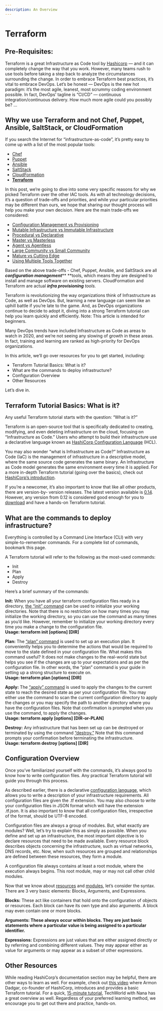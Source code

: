 ```yaml
---
description: An Overview
---
```


# Terraform

## Pre-Requisites: <a href="a587" id="a587"></a>

Terraform is a great Infrastructure as Code tool by [Hashicorp](https://www.terraform.io) — and it can completely change the way that you work. However, many teams rush to use tools before taking a step back to analyze the circumstances surrounding the change. In order to embrace Terraform best practices, it’s vital to embrace DevOps. Let’s be honest — DevOps is the new hot paradigm: it’s the most agile, leanest, most scrummy coding environment possible. In fact, DevOps’ tagline is “CI/CD” — continuous integration/continuous delivery. How much more agile could you possibly be? …

## Why we use Terraform and not Chef, Puppet, Ansible, SaltStack, or CloudFormation <a href="feaa" id="feaa"></a>

If you search the Internet for “infrastructure-as-code”, it’s pretty easy to come up with a list of the most popular tools:

* [Chef](https://www.chef.io)
* [Puppet](https://puppet.com)
* [Ansible](https://www.ansible.com)
* [SaltStack](https://saltstack.com)
* [CloudFormation](https://aws.amazon.com/cloudformation/)
* ****[**Terraform**](https://www.terraform.io)****

In this post, we’re going to dive into some very specific reasons for why we picked Terraform over the other IAC tools. As with all technology decisions, it’s a question of trade-offs and priorities, and while your particular priorities may be different than ours, we hope that sharing our thought process will help you make your own decision. Here are the main trade-offs we considered:

* [Configuration Management vs Provisioning](https://blog.gruntwork.io/why-we-use-terraform-and-not-chef-puppet-ansible-saltstack-or-cloudformation-7989dad2865c#3f44)
* [Mutable Infrastructure vs Immutable Infrastructure](https://blog.gruntwork.io/why-we-use-terraform-and-not-chef-puppet-ansible-saltstack-or-cloudformation-7989dad2865c#b264)
* [Procedural vs Declarative](https://blog.gruntwork.io/why-we-use-terraform-and-not-chef-puppet-ansible-saltstack-or-cloudformation-7989dad2865c#f26f)
* [Master vs Masterless](https://blog.gruntwork.io/why-we-use-terraform-and-not-chef-puppet-ansible-saltstack-or-cloudformation-7989dad2865c#c7ba)
* [Agent vs Agentless](https://blog.gruntwork.io/why-we-use-terraform-and-not-chef-puppet-ansible-saltstack-or-cloudformation-7989dad2865c#64a6)
* [Large Community vs Small Community](https://blog.gruntwork.io/why-we-use-terraform-and-not-chef-puppet-ansible-saltstack-or-cloudformation-7989dad2865c#5176)
* [Mature vs Cutting Edge](https://blog.gruntwork.io/why-we-use-terraform-and-not-chef-puppet-ansible-saltstack-or-cloudformation-7989dad2865c#d105)
* [Using Multiple Tools Together](https://blog.gruntwork.io/why-we-use-terraform-and-not-chef-puppet-ansible-saltstack-or-cloudformation-7989dad2865c#1641)

Based on the above trade-offs - Chef, Puppet, Ansible, and SaltStack are all _**configuration management**_** **tools, which means they are designed to install and manage software on existing servers. CloudFormation and Terraform are actual _**infra provisioning** tools._

Terraform is revolutionizing the way organizations think of Infrastructure as Code, as well as DevOps. But, learning a new language can seem like an uphill battle if you’re late to the game. And, as DevOps organizations continue to decide to adopt it, diving into a strong Terraform tutorial can help you learn quickly and efficiently. Note: This article is intended for beginners.

Many DevOps trends have included Infrastructure as Code as areas to watch in 2020, and we’re not seeing any slowing of growth in these areas. In fact, training and learning are ranked as high-priority for DevOps organizations. 

In this article, we’ll go over resources for you to get started, including:

* Terraform Tutorial Basics: What is it?
* What are the commands to deploy infrastructure?
* Configuration Overview
* Other Resources

Let’s dive in.

## Terraform Tutorial Basics: What is it? <a href="86ee" id="86ee"></a>

Any useful Terraform tutorial starts with the question: “What is it?” 

Terraform is an open-source tool that is specifically dedicated to creating, modifying, and even deleting infrastructure on the cloud, focusing on “Infrastructure as Code.” Users who attempt to build their infrastructure use a declarative language known as [HashiCorp Configuration Language](https://github.com/hashicorp/hcl) (HCL).

You may also wonder “what is Infrastructure as Code?” Infrastructure as Code (IaC) is the management of infrastructure in a descriptive model, where the same source code generates the same binary. An Infrastructure as Code model generates the same environment every time it is applied. For a more in-depth Terraform tutorial (going over the basics), check out [HashiCorp’s introduction](https://www.terraform.io/intro/index.html).

If you’re a newcomer, it’s also important to know that like all other products, there are version-by- version releases. The latest version available is [0.14](https://github.com/hashicorp/terraform/blob/v0.14/CHANGELOG.md). However, any version from 0.12 is considered good enough for you to [download](https://www.terraform.io/downloads.html.) and have a hands-on Terraform tutorial.

## What are the commands to deploy infrastructure? <a href="df99" id="df99"></a>

Everything is controlled by a Command Line Interface (CLI) with very simple-to-remember commands. For a complete list of commands, bookmark this page.

A Terraform tutorial will refer to the following as the most-used commands:

* Init
* Plan
* Apply
* Destroy

Here’s a brief summary of the commands:

**Init:** When you have all your terraform configuration files ready in a directory, [the “init” command](https://www.terraform.io/docs/commands/init.html) can be used to initialize your working directories. Note that there is no restriction on how many times you may initialize the working directory, so you can use the command as many times as you’d like. However, remember to initialize your working directory every time you make a change to the configuration file.\
**Usage: terraform init \[options] \[DIR]**

**Plan:** The [“plan” command](https://www.terraform.io/docs/commands/plan.html) is used to set up an execution plan. It conveniently helps you to determine the actions that would be required to move to the state defined in your configuration file. What makes this command useful? It does not make changes to the real-world state but helps you see if the changes are up to your expectations and as per the configuration file. In other words, the “plan” command is your guide in setting up a strong structure to execute on.\
**Usage: terraform plan \[options] \[DIR]**

**Apply:** The [“apply” command](https://www.terraform.io/docs/commands/apply.html) is used to apply the changes to the current state to reach the desired state as per your configuration file. You may either use the command to scan the current configuration directory to apply the changes or you may specify the path to another directory where you have the configuration files. Note that confirmation is prompted when you use the command, to apply the changes.\
**Usage: terraform apply \[options] \[DIR-or-PLAN]**

**Destroy:** Any infrastructure that has been set up can be destroyed or terminated by using the command [“destroy.”](https://www.terraform.io/docs/commands/destroy.html) Note that this command prompts your confirmation before terminating the infrastructure.\
**Usage: terraform destroy \[options] \[DIR]**

## Configuration Overview <a href="089d" id="089d"></a>

Once you’ve familiarized yourself with the commands, it’s always good to know how to write configuration files. Any practical Terraform tutorial will guide you through this process.

As described earlier, there is a declarative [configuration language](https://www.terraform.io/docs/configuration/index.html), which allows you to write a description of your infrastructure requirements. All configuration files are given the .tf extension. You may also choose to write your configuration files in JSON format which will have the extension .tf.json. It is also important to know that all configuration files, irrespective of the format, should be UTF-8 encoded.

Configuration files are always a group of modules. But, what exactly are modules? Well, let’s try to explain this as simply as possible. When you define and set up an infrastructure, the most important objective is to declare resources that need to be made available. Every resource block describes objects concerning the infrastructure, such as virtual networks, DNS records, etc. Now, when such resources are grouped and relationships are defined between these resources, they form a module.

A configuration file always contains at least a root module, where the execution always begins. This root module, may or may not call other child modules.

Now that we know about [resources](https://www.terraform.io/docs/configuration/resources.html) and [modules](https://www.terraform.io/docs/configuration/modules.html), let’s consider the syntax. There are 3 very basic elements: Blocks, Arguments, and Expressions.

**Blocks:** These act like containers that hold onto the configuration of objects or resources. Each block can have its own type and also arguments. A block may even contain one or more blocks.

**Arguments: These always occur within blocks. They are just basic statements where a particular value is being assigned to a particular identifier.**

**Expressions:** Expressions are just values that are either assigned directly or by referring and combining different values. They may appear either as value for arguments or may appear as a subset of other expressions.

## Other Resources <a href="86c8" id="86c8"></a>

While reading HashiCorp’s documentation section may be helpful, there are other ways to learn as well. For example, check out [this video](https://www.youtube.com/watch?v=h970ZBgKINg\&ab_channel=HashiCorp.) where Armon Dadgar, co-founder of HashiCorp, introduces and provides a basic Terraform tutorial. For a quick, [15-minute tutorial](https://www.youtube.com/watch?v=l5k1ai_GBDE\&ab_channel=TechWorldwithNana), TechWorld with Nana has a great overview as well. Regardless of your preferred learning method, we encourage you to get out there and practice, hands-on.


